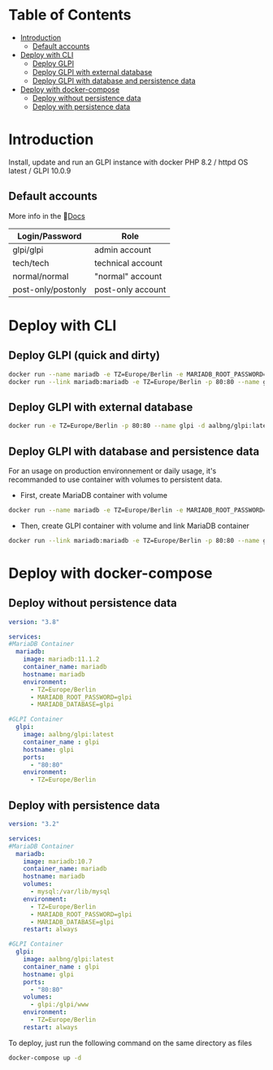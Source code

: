 
# Table of Contents
- [Introduction](#introduction)
  - [Default accounts](#default-accounts)
- [Deploy with CLI](#deploy-with-cli)
  - [Deploy GLPI](#deploy-glpi)
  - [Deploy GLPI with external database](#deploy-glpi-with-external-database)
  - [Deploy GLPI with database and persistence data](#deploy-glpi-with-database-and-persistence-data)
- [Deploy with docker-compose](#deploy-with-docker-compose)
  - [Deploy without persistence data](#deploy-without-persistence-data)
  - [Deploy with persistence data](#deploy-with-persistence-data)

# Introduction

Install, update and run an GLPI instance with docker
PHP 8.2 / httpd OS latest / GLPI 10.0.9

## Default accounts

More info in the 📄[Docs](https://glpi-install.readthedocs.io/en/latest/install/wizard.html#end-of-installation)

| Login/Password     	| Role              	|
|--------------------	|-------------------	|
| glpi/glpi          	| admin account     	|
| tech/tech          	| technical account 	|
| normal/normal      	| "normal" account  	|
| post-only/postonly 	| post-only account 	|

# Deploy with CLI

## Deploy GLPI (quick and dirty) 
```sh
docker run --name mariadb -e TZ=Europe/Berlin -e MARIADB_ROOT_PASSWORD=glpi -e MARIADB_DATABASE=glpi -d mariadb:11.1.2
docker run --link mariadb:mariadb -e TZ=Europe/Berlin -p 80:80 --name glpi -d aalbng/glpi:latest
```

## Deploy GLPI with external database
```sh
docker run -e TZ=Europe/Berlin -p 80:80 --name glpi -d aalbng/glpi:latest
```

## Deploy GLPI with database and persistence data

For an usage on production environnement or daily usage, it's recommanded to use container with volumes to persistent data.

* First, create MariaDB container with volume

```sh
docker run --name mariadb -e TZ=Europe/Berlin -e MARIADB_ROOT_PASSWORD=glpi -e MARIADB_DATABASE=glpi --volume mysql:/var/lib/mysql -d mariadb:11.1.2
```

* Then, create GLPI container with volume and link MariaDB container

```sh
docker run --link mariadb:mariadb -e TZ=Europe/Berlin -p 80:80 --name glpi --volume glpi:/glpi/www -d aalbng/glpi:latest
```


# Deploy with docker-compose

## Deploy without persistence data
```yaml
version: "3.8"

services:
#MariaDB Container
  mariadb:
    image: mariadb:11.1.2
    container_name: mariadb
    hostname: mariadb
    environment:
      - TZ=Europe/Berlin
      - MARIADB_ROOT_PASSWORD=glpi
      - MARIADB_DATABASE=glpi

#GLPI Container
  glpi:
    image: aalbng/glpi:latest
    container_name : glpi
    hostname: glpi
    ports:
      - "80:80"
    environment:
      - TZ=Europe/Berlin
```

## Deploy with persistence data

```yaml
version: "3.2"

services:
#MariaDB Container
  mariadb:
    image: mariadb:10.7
    container_name: mariadb
    hostname: mariadb
    volumes:
      - mysql:/var/lib/mysql
    environment:
      - TZ=Europe/Berlin
      - MARIADB_ROOT_PASSWORD=glpi
      - MARIADB_DATABASE=glpi
    restart: always

#GLPI Container
  glpi:
    image: aalbng/glpi:latest
    container_name : glpi
    hostname: glpi
    ports:
      - "80:80"
    volumes:
      - glpi:/glpi/www 
    environment:
      - TZ=Europe/Berlin
    restart: always
```

To deploy, just run the following command on the same directory as files

```sh
docker-compose up -d
```
